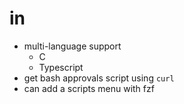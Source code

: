 # in

-   multi-language support
    -   C
    -   Typescript
-   get bash approvals script using `curl`
-   can add a scripts menu with fzf
